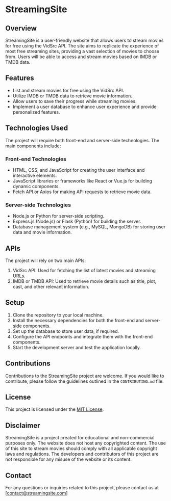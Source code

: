 # StreamingSite

## Overview
StreamingSite is a user-friendly website that allows users to stream movies for free using the VidSrc API. The site aims to replicate the experience of most free streaming sites, providing a vast selection of movies to choose from. Users will be able to access and stream movies based on IMDB or TMDB data.

## Features
- List and stream movies for free using the VidSrc API.
- Utilize IMDB or TMDB data to retrieve movie information.
- Allow users to save their progress while streaming movies.
- Implement a user database to enhance user experience and provide personalized features.

## Technologies Used
The project will require both front-end and server-side technologies. The main components include:

### Front-end Technologies
- HTML, CSS, and JavaScript for creating the user interface and interactive elements.
- JavaScript libraries or frameworks like React or Vue.js for building dynamic components.
- Fetch API or Axios for making API requests to retrieve movie data.

### Server-side Technologies
- Node.js or Python for server-side scripting.
- Express.js (Node.js) or Flask (Python) for building the server.
- Database management system (e.g., MySQL, MongoDB) for storing user data and movie information.

## APIs
The project will rely on two main APIs:

1. VidSrc API: Used for fetching the list of latest movies and streaming URLs.
2. IMDB or TMDB API: Used to retrieve movie details such as title, plot, cast, and other relevant information.

## Setup
1. Clone the repository to your local machine.
2. Install the necessary dependencies for both the front-end and server-side components.
3. Set up the database to store user data, if required.
4. Configure the API endpoints and integrate them with the front-end components.
5. Start the development server and test the application locally.

## Contributions
Contributions to the StreamingSite project are welcome. If you would like to contribute, please follow the guidelines outlined in the `CONTRIBUTING.md` file.

## License
This project is licensed under the [MIT License](LICENSE).

## Disclaimer
StreamingSite is a project created for educational and non-commercial purposes only. The website does not host any copyrighted content. The use of this site to stream movies should comply with all applicable copyright laws and regulations. The developers and contributors of this project are not responsible for any misuse of the website or its content.

## Contact
For any questions or inquiries related to this project, please contact us at [contact@streamingsite.com]
